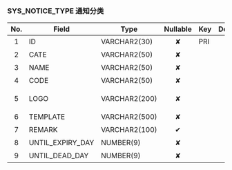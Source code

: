 ### SYS_NOTICE_TYPE   通知分类 
| No.  | Field  | Type  | Nullable  | Key | Default | Remarks |
| :------------: | ------------ | ------------ | :------------: | ------------ | ------------ | ------------ |
| 1 | ID |  VARCHAR2(30) | ✘  | PRI  |   | 主键id  |
| 2 | CATE |  VARCHAR2(50) | ✘  |   |   | 分类编码  |
| 3 | NAME |  VARCHAR2(50) | ✘  |   |   | 名称  |
| 4 | CODE |  VARCHAR2(50) | ✘  |   |   | 消息编码  |
| 5 | LOGO |  VARCHAR2(200) | ✘  |   |   | LOGO图标  |
| 6 | TEMPLATE |  VARCHAR2(500) | ✘  |   |   | 消息模板  |
| 7 | REMARK |  VARCHAR2(100) | ✔  |   |   | 备注  |
| 8 | UNTIL_EXPIRY_DAY |  NUMBER(9) | ✘  |   |   | 过期天数  |
| 9 | UNTIL_DEAD_DAY |  NUMBER(9) | ✘  |   |   | 存活天数  |


